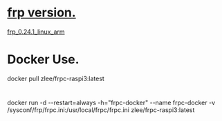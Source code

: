 # [frp version.](https://github.com/fatedier/frp/releases)
[frp_0.24.1_linux_arm](https://github.com/fatedier/frp/releases/download/v0.16.1/frp_0.16.1_linux_arm.tar.gz)
# Docker Use.
docker pull zlee/frpc-raspi3:latest
#
docker run -d --restart=always -h="frpc-docker" --name frpc-docker -v /sysconf/frp/frpc.ini:/usr/local/frpc/frpc.ini zlee/frpc-raspi3:latest

